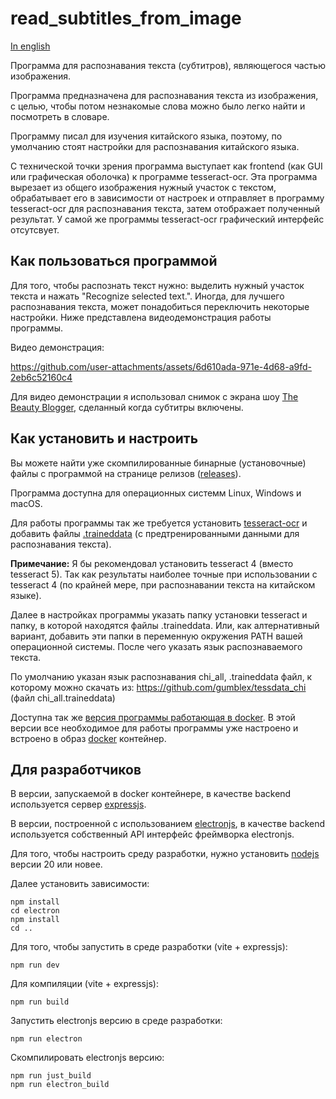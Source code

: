 # read_subtitles_from_image

[In english](README.md)

Программа для распознавания текста (субтитров), являющегося частью изображения.

Программа предназначена для распознавания текста из изображения, с целью, чтобы потом незнакомые слова можно было легко найти и посмотреть в словаре. 

Программу писал для изучения китайского языка, поэтому, по умолчанию стоят настройки для распознавания китайского языка.

С технической точки зрения программа выступает как frontend (как GUI или графическая оболочка) к программе tesseract-ocr. Эта программа вырезает из общего изображения нужный участок с текстом, обрабатывает его в зависимости от настроек и отправляет в программу tesseract-ocr для распознавания текста, затем отображает полученный результат. У самой же программы tesseract-ocr графический интерфейс отсутсвует.  

## Как пользоваться программой

Для того, чтобы распознать текст нужно: выделить нужный участок текста и нажать "Recognize selected text.". Иногда, для лучшего распознавания текста, может понадобиться переключить некоторые настройки. Ниже представлена видеодемонстрация работы программы.

Видео демонстрация:

https://github.com/user-attachments/assets/6d610ada-971e-4d68-a9fd-2eb6c52160c4

Для видео демонстрации я использовал снимок с экрана шоу [The Beauty Blogger](https://wetv.vip/en/play/qgvq32ixh4yujoc-The%20Beauty%20Blogger/o0029e5dqz9-EP19%EF%BC%9AThe%20Beauty%20Blogger), сделанный когда субтитры включены.

## Как установить и настроить

Вы можете найти уже скомпилированные бинарные (установочные) файлы с программой на странице релизов ([releases](https://github.com/BigIskander/read_subtitles_from_image/releases)).

Программа доступна для операционных системм Linux, Windows и macOS.

Для работы программы так же требуется установить [tesseract-ocr](https://tesseract-ocr.github.io/) и добавить файлы [.traineddata](https://github.com/tesseract-ocr/tessdata) (с предтренированными данными для распознавания текста).

**Примечание:** Я бы рекомендовал установить tesseract 4 (вместо tesseract 5). Так как результаты наиболее точные при использовании с tesseract 4 (по крайней мере, при распознавании текста на китайском языке).

Далее в настройках программы указать папку установки tesseract и папку, в которой находятся файлы .traineddata. Или, как алтернативный вариант, добавить эти папки в переменную окружения PATH вашей операционной системы. После чего указать язык распознаваемого текста.

По умолчанию указан язык распознавания chi_all, .traineddata  файл,  к которому можно скачать из: https://github.com/gumblex/tessdata_chi (файл chi_all.traineddata)

Доступна так же [версия программы работающая в docker](https://hub.docker.com/r/bigiskander/read_subtitles_from_image). В этой версии все необходимое для работы программы уже настроено и встроено в образ [docker](https://www.docker.com/) контейнер.

## Для разработчиков

В версии, запускаемой в docker контейнере, в качестве backend используется сервер [expressjs](https://expressjs.com/). 

В версии, построенной с использованием [electronjs](https://www.electronjs.org/), в качестве backend используется собственный API интерфейс фреймворка electronjs.

Для того, чтобы настроить среду разработки, нужно установить [nodejs](https://nodejs.org/en) версии 20 или новее. 

Далее установить зависимости:
```
npm install
cd electron
npm install
cd ..
```

Для того, чтобы запустить в среде разработки (vite + expressjs):
```
npm run dev
```

Для компиляции (vite + expressjs):
```
npm run build
```

Запустить electronjs версию в среде разработки:
```
npm run electron
```

Скомпилировать electronjs версию:
```
npm run just_build
npm run electron_build
```
